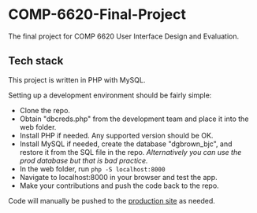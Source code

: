 # COMP-6620-Final-Project
The final project for COMP 6620 User Interface Design and Evaluation.


## Tech stack

This project is written in PHP with MySQL. 

Setting up a development environment should be fairly simple:
- Clone the repo.
- Obtain "dbcreds.php" from the development team and place it into the web folder.
- Install PHP if needed. Any supported version should be OK.
- Install MySQL if needed, create the database "dgbrown_bjc", and restore it from the SQL file in the repo. *Alternatively you can use the prod database but that is bad practice.* 
- In the web folder, run ```php -S localhost:8000```
- Navigate to localhost:8000 in your browser and test the app.
- Make your contributions and push the code back to the repo.

Code will manually be pushed to the [production site](http://bjc.designbeforetime.com/) as needed.
